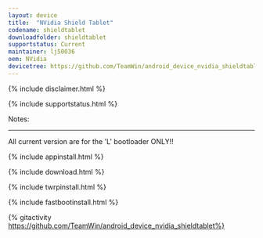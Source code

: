 ```yaml
---
layout: device
title:  "NVidia Shield Tablet"
codename: shieldtablet
downloadfolder: shieldtablet
supportstatus: Current
maintainer: lj50036
oem: NVidia
devicetree: https://github.com/TeamWin/android_device_nvidia_shieldtablet
---
```


{% include disclaimer.html %}

{% include supportstatus.html %}

<div class='page-heading'>Notes:</div>
<hr />
<p class="text">All current version are for the 'L' bootloader ONLY!!</p>

{% include appinstall.html %}

{% include download.html %}

{% include twrpinstall.html %}

{% include fastbootinstall.html %}

{% gitactivity  https://github.com/TeamWin/android_device_nvidia_shieldtablet%}
